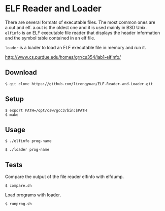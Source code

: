 ELF Reader and Loader
=====================

There are several formats of executable files. The most common ones are a.out and elf. a.out is the oldest one and it is used mainly in BSD Unix.
``elfinfo`` is an ELF executable file reader that displays the header information and the symbol table contained in an elf file.

``loader`` is a loader to load an ELF executable file in memory and run it.

http://www.cs.purdue.edu/homes/grr/cs354/lab1-elfinfo/

Download
--------
```
$ git clone https://github.com/lirongyuan/ELF-Reader-and-Loader.git
```

Setup
-----
```
$ export PATH=/opt/csw/gcc3/bin:$PATH
$ make
```

Usage
-----
```
$ ./elfinfo prog-name
```

```
$ ./loader prog-name
```


Tests
-----
Compare the output of the file reader elfinfo with elfdump.
```
$ compare.sh
```

Load programs with loader.
```
$ runprog.sh
```



